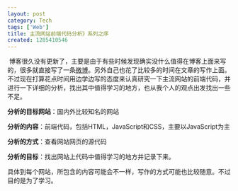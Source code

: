 ```yaml
---
layout: post
category: Tech
tags: ['Web']
title: 主流网站前端代码分析》系列之序
created: 1285410546
---
```

<p class="rteleft">&nbsp;博客很久没有更新了，主要是由于有些时候发现确实没什么值得在博客上面来写的，很多就直接写了一条<a target="_blank" href="http://t.sina.com.cn/alexcheng1982">微博</a>。另外自己也花了比较多的时间在文章的写作上面。不过现在打算花点时间用边学边写的态度来认真研究一下主流网站的前端代码，并进行一下详细的分析，找出其中值得学习的地方，也从我个人的观点出发找出一些不足。</p>


<p class="rteleft"><strong>分析的目标网站</strong>：国内外比较知名的网站</p>

<p class="rteleft"><strong>分析的内容</strong>：前端代码，包括HTML，JavaScript和CSS，主要以JavaScript为主</p>

<p class="rteleft"><strong>分析的方式</strong>：查看网站网页的源代码</p>

<p class="rteleft"><strong>分析的目标</strong>：找出网站上代码中值得学习的地方并记录下来。</p>


<p class="rteleft">具体到每个网站，所包含的内容可能会不一样，写作的方式可能也比较随意。不过目的是为了学习。</p>

